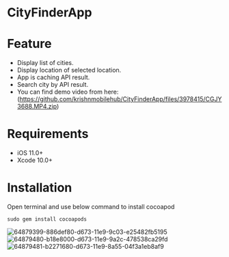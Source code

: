 # CityFinderApp

# Feature

* Display list of cities.  
* Display location of selected location. 
* App is caching API result.
* Search city by API result.
* You can find demo video from here:(https://github.com/krishnmobilehub/CityFinderApp/files/3978415/CGJY3688.MP4.zip)


# Requirements

* iOS 11.0+  
* Xcode 10.0+

# Installation

Open terminal and use below command to install cocoapod

`sudo gem install cocoapods`

![64879399-886def80-d673-11e9-9c03-e25482fb5195](https://user-images.githubusercontent.com/56722459/67200901-9e18c680-f422-11e9-903f-8e0d3b63ebeb.PNG)
![64879480-b18e8000-d673-11e9-9a2c-478538ca29fd](https://user-images.githubusercontent.com/56722459/67200902-9e18c680-f422-11e9-831a-4d3497ebe5c9.PNG)
![64879481-b2271680-d673-11e9-8a55-04f3a1eb8af9](https://user-images.githubusercontent.com/56722459/67200903-9eb15d00-f422-11e9-9372-90245a0c35c4.PNG)
